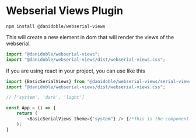 # Webserial Views Plugin

```shell
npm install @danidoble/webserial-views
```

This will create a new element in dom that will render the views of the webserial.

```javascript
import "@danidoble/webserial-views";
import "@danidoble/webserial-views/dist/webserial-views.css";
```

If you are using react in your project, you can use like this

```javascript
import {BasicSerialViews} from "@danidoble/webserial-views/serial-views";
import "@danidoble/webserial-views/dist/webserial-views.css";

// ['system', 'dark', 'light']

const App = () => {
    return (
        <BasicSerialViews theme={"system"} /> {/*This is the component that will render the views*/}
    );
}
```